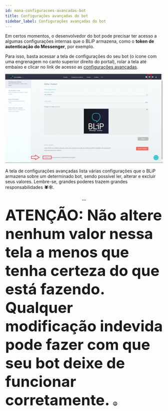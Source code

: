 ```yaml
---
id: mana-configuracoes-avancadas-bot
title: Configurações avançadas do bot
sidebar_label: Configurações avançadas do bot
---
```


Em certos momentos, o desenvolvedor do bot pode precisar ter acesso a algumas configurações internas que o BLiP armazena, como o **token de autenticação do Messenger**, por exemplo.

Para isso, basta acessar a tela de configurações do seu bot (o ícone com uma engrenagem no canto superior direito do portal), rolar a tela até embaixo e clicar no link de acesso as <u>configurações avançadas</u>.

![Tela de configurações avançadas](../../assets/practice/management/mana-configuracoes-avancadas-bot-1.png)

A tela de configurações avançadas lista várias configurações que o BLiP armazena sobre um determinado bot, sendo possível ler, alterar e excluir seus valores. Lembre-se, grandes poderes trazem grandes responsabilidades 🕷️🕸️.

**<p align="center"> ... </p>**

<font size=30px>**ATENÇÃO: Não altere nenhum valor nessa tela a menos que tenha certeza do que está fazendo. Qualquer modificação indevida pode fazer com que seu bot deixe de funcionar corretamente. </font>😉**